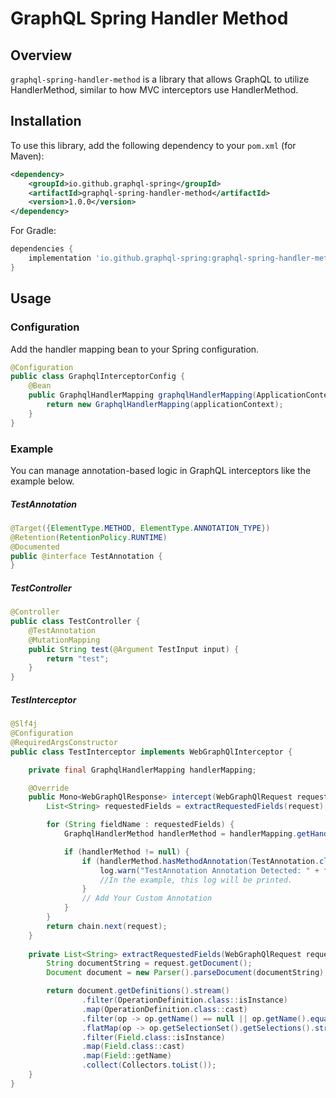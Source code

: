 # GraphQL Spring Handler Method

## Overview
`graphql-spring-handler-method` is a library that allows GraphQL to utilize HandlerMethod, similar to how MVC interceptors use HandlerMethod.

## Installation
To use this library, add the following dependency to your `pom.xml` (for Maven):

```xml
<dependency>
    <groupId>io.github.graphql-spring</groupId>
    <artifactId>graphql-spring-handler-method</artifactId>
    <version>1.0.0</version>
</dependency>
```

For Gradle:

```groovy
dependencies {
    implementation 'io.github.graphql-spring:graphql-spring-handler-method:1.0.0'
}
```

## Usage
### Configuration
Add the handler mapping bean to your Spring configuration.
```java
@Configuration
public class GraphqlInterceptorConfig {
    @Bean
    public GraphqlHandlerMapping graphqlHandlerMapping(ApplicationContext applicationContext) {
        return new GraphqlHandlerMapping(applicationContext);
    }
}
```

### Example
You can manage annotation-based logic in GraphQL interceptors like the example below.

##### TestAnnotation
```java
@Target({ElementType.METHOD, ElementType.ANNOTATION_TYPE})
@Retention(RetentionPolicy.RUNTIME)
@Documented
public @interface TestAnnotation {
}
```

##### TestController
```java
@Controller
public class TestController {
    @TestAnnotation
    @MutationMapping
    public String test(@Argument TestInput input) {
        return "test";
    }
}
```

##### TestInterceptor
```java
@Slf4j
@Configuration
@RequiredArgsConstructor
public class TestInterceptor implements WebGraphQlInterceptor {

    private final GraphqlHandlerMapping handlerMapping;

    @Override
    public Mono<WebGraphQlResponse> intercept(WebGraphQlRequest request, Chain chain) {
        List<String> requestedFields = extractRequestedFields(request);

        for (String fieldName : requestedFields) {
            GraphqlHandlerMethod handlerMethod = handlerMapping.getHandlerMethod(fieldName);

            if (handlerMethod != null) {
                if (handlerMethod.hasMethodAnnotation(TestAnnotation.class)) {
                    log.warn("TestAnnotation Annotation Detected: " + fieldName);
                    //In the example, this log will be printed.
                }
                // Add Your Custom Annotation
            }
        }
        return chain.next(request);
    }
    
    private List<String> extractRequestedFields(WebGraphQlRequest request) {
        String documentString = request.getDocument();
        Document document = new Parser().parseDocument(documentString);

        return document.getDefinitions().stream()
                .filter(OperationDefinition.class::isInstance) 
                .map(OperationDefinition.class::cast)
                .filter(op -> op.getName() == null || op.getName().equals(request.getOperationName())) 
                .flatMap(op -> op.getSelectionSet().getSelections().stream()) 
                .filter(Field.class::isInstance) 
                .map(Field.class::cast)
                .map(Field::getName)
                .collect(Collectors.toList());
    }
}
```
